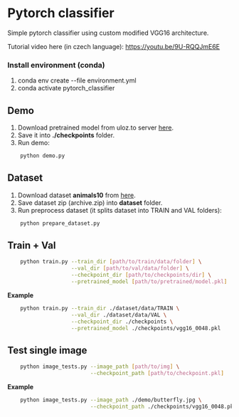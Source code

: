 # Pytorch classifier

Simple pytorch classifier using custom modified VGG16 architecture.

Tutorial video here (in czech language): https://youtu.be/9U-RQQJmE6E 

### Install environment (conda)
1) conda env create --file environment.yml
2) conda activate pytorch_classifier

## Demo

1) Download pretrained model from uloz.to server [here](https://uloz.to/tamhle/VIK9PgNv8dGU#!ZGOyMQR2ATEwZQRkBJSxLJR1LmDlMIIUMQt1rUWZJH15IzR4BN==).
2) Save it into **./checkpoints** folder.
3) Run demo:
```bash
    python demo.py
```

## Dataset
1) Download dataset **animals10** from [here](https://www.kaggle.com/alessiocorrado99/animals10/download).
2) Save dataset zip (archive.zip) into **dataset** folder.
3) Run preprocess dataset (it splits dataset into TRAIN and VAL folders):

```bash
    python prepare_dataset.py
```

## Train + Val
```bash
    python train.py --train_dir [path/to/train/data/folder] \
                    --val_dir [path/to/val/data/folder] \
                    --checkpoint_dir [path/to/checkpoints/dir] \
                    --pretrained_model [path/to/pretrained/model.pkl]
```
**Example**
```bash
    python train.py --train_dir ./dataset/data/TRAIN \
                    --val_dir ./dataset/data/VAL \
                    --checkpoint_dir ./checkpoints \
                    --pretrained_model ./checkpoints/vgg16_0048.pkl
```

## Test single image
```bash
    python image_tests.py --image_path [path/to/img] \
                          --checkpoint_path [path/to/checkpoint.pkl]
```
**Example**
```bash
    python image_tests.py --image_path ./demo/butterfly.jpg \
                          --checkpoint_path ./checkpoints/vgg16_0048.pkl
```
